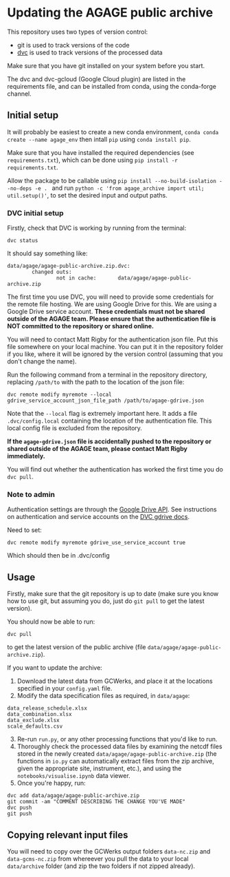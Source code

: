 # Updating the AGAGE public archive

This repository uses two types of version control:
- git is used to track versions of the code
- [dvc](https://dvc.org) is used to track versions of the processed data

Make sure that you have git installed on your system before you start.

The dvc and dvc-gcloud (Google Cloud plugin) are listed in the requirements file, and can be installed from conda, using the conda-forge channel.

## Initial setup

It will probably be easiest to create a new conda environment, ```conda conda create --name agage_env``` then intall ```pip``` using ```conda install pip```.

Make sure that you have installed the required dependencies (see ```requirements.txt```), which can be done using ```pip install -r requirements.txt```.

Allow the package to be callable using ```pip install --no-build-isolation --no-deps -e . ``` and run ```python -c 'from agage_archive import util; util.setup()'```, to set the desired input and output paths.

### DVC initial setup

Firstly, check that DVC is working by running from the terminal:

```dvc status```

It should say something like:

```
data/agage/agage-public-archive.zip.dvc:                              
        changed outs:
                not in cache:       data/agage/agage-public-archive.zip
```

The first time you use DVC, you will need to provide some credentials for the remote file hosting. We are using Google Drive for this. We are using a Google Drive service account.  **These credentials must not be shared outside of the AGAGE team. Please ensure that the authentication file is NOT committed to the repository or shared online.**

You will need to contact Matt Rigby for the authentication json file. Put this file somewhere on your local machine. You can put it in the repository folder if you like, where it will be ignored by the version control (assuming that you don't change the name).

Run the following command from a terminal in the repository directory, replacing ```/path/to``` with the path to the location of the json file:

```dvc remote modify myremote --local gdrive_service_account_json_file_path /path/to/agage-gdrive.json```

Note that the ```--local``` flag is extremely important here. It adds a file ```.dvc/config.local``` containing the location of the authentication file. This local config file is excluded from the repository.

**If the ```agage-gdrive.json``` file is accidentally pushed to the repository or shared outside of the AGAGE team, please contact Matt Rigby immediately.**

You will find out whether the authentication has worked the first time you do ```dvc pull```.

### Note to admin

Authentication settings are through the [Google Drive API](https://console.developers.google.com/). See instructions on authentication and service accounts on the [DVC gdrive docs](https://dvc.org/doc/user-guide/data-management/remote-storage/google-drive).

Need to set:

```dvc remote modify myremote gdrive_use_service_account true```

Which should then be in .dvc/config

## Usage

Firstly, make sure that the git repository is up to date (make sure you know how to use git, but assuming you do, just do ```git pull``` to get the latest version).

You should now be able to run:

```dvc pull```

to get the latest version of the public archive (file ```data/agage/agage-public-archive.zip```).

If you want to update the archive:

1. Download the latest data from GCWerks, and place it at the locations specified in your ```config.yaml``` file.
2. Modify the data specification files as required, in ```data/agage```:
```
data_release_schedule.xlsx
data_combination.xlsx
data_exclude.xlsx
scale_defaults.csv
```
3. Re-run ```run.py```, or any other processing functions that you'd like to run. 
4. Thoroughly check the processed data files by examining the netcdf files stored in the newly created ```data/agage/agage-public-archive.zip``` (the functions in ```io.py``` can automatically extract files from the zip archive, given the appropriate site, instrument, etc.), and using the ```notebooks/visualise.ipynb``` data viewer.
5. Once you're happy, run: 
```
dvc add data/agage/agage-public-archive.zip
git commit -am "COMMENT DESCRIBING THE CHANGE YOU'VE MADE"
dvc push
git push
```

## Copying relevant input files

You will need to copy over the GCWerks output folders ```data-nc.zip``` and ```data-gcms-nc.zip``` from whereever you pull the data to your local ```data/archive``` folder (and zip the two folders if not zipped already).